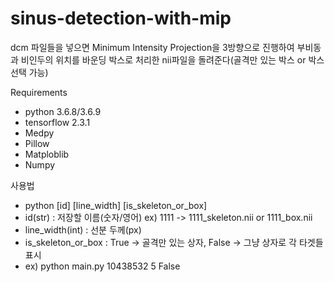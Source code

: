 # sinus-detection-with-mip  

dcm 파일들을 넣으면 Minimum Intensity Projection을 3방향으로 진행하여 부비동과 비인두의 위치를 바운딩 박스로 처리한 nii파일을 돌려준다(골격만 있는 박스 or 박스 선택 가능)  

Requirements  
- python 3.6.8/3.6.9
- tensorflow 2.3.1
- Medpy
- Pillow
- Matploblib
- Numpy
  

사용법  
- python [id] [line_width] [is_skeleton_or_box]
- id(str) : 저장할 이름(숫자/영어) ex) 1111 -> 1111_skeleton.nii or 1111_box.nii
- line_width(int) : 선분 두께(px)
- is_skeleton_or_box : True -> 골격만 있는 상자, False -> 그냥 상자로 각 타겟들 표시
- ex) python main.py 10438532 5 False
